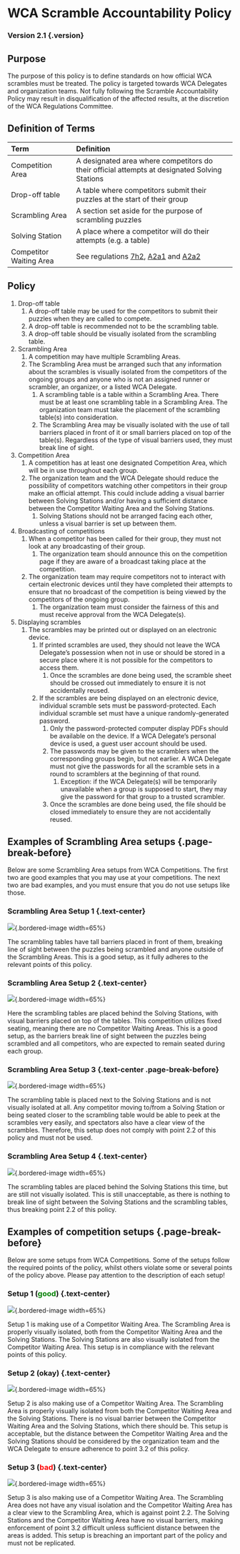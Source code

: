 # WCA Scramble Accountability Policy

### Version 2.1 {.version}

## Purpose

The purpose of this policy is to define standards on how official WCA scrambles must be treated. The policy is targeted towards WCA Delegates and organization teams. Not fully following the Scramble Accountability Policy may result in disqualification of the affected results, at the discretion of the WCA Regulations Committee.

## Definition of Terms

| Term | Definition |
| :-- | :------ |
| Competition Area | A designated area where competitors do their official attempts at designated Solving Stations |
| Drop-off table | A table where competitors submit their puzzles at the start of their group |
| Scrambling Area | A section set aside for the purpose of scrambling puzzles |
| Solving Station | A place where a competitor will do their attempts (e.g. a table) |
| Competitor Waiting Area | See regulations [7h2](wca{regulations/full/#7h2}), [A2a1](wca{regulations/full/#A2a1}) and [A2a2](wca{regulations/full/#A2a2}) |

## Policy

1. Drop-off table
    1. A drop-off table may be used for the competitors to submit their puzzles when they are called to compete.
    2. A drop-off table is recommended not to be the scrambling table.
    3. A drop-off table should be visually isolated from the scrambling table.
2. Scrambling Area
    1. A competition may have multiple Scrambling Areas.
    2. The Scrambling Area must be arranged such that any information about the scrambles is visually isolated from the competitors of the ongoing groups and anyone who is not an assigned runner or scrambler, an organizer, or a listed WCA Delegate.
        1. A scrambling table is a table within a Scrambling Area. There must be at least one scrambling table in a Scrambling Area. The organization team must take the placement of the scrambling table(s) into consideration.
        2. The Scrambling Area may be visually isolated with the use of tall barriers placed in front of it or small barriers placed on top of the table(s). Regardless of the type of visual barriers used, they must break line of sight.
3. Competition Area
    1. A competition has at least one designated Competition Area, which will be in use throughout each group.
    2. The organization team and the WCA Delegate should reduce the possibility of competitors watching other competitors in their group make an official attempt. This could include adding a visual barrier between Solving Stations and/or having a sufficient distance between the Competitor Waiting Area and the Solving Stations.
        1. Solving Stations should not be arranged facing each other, unless a visual barrier is set up between them.
4. Broadcasting of competitions
    1. When a competitor has been called for their group, they must not look at any broadcasting of their group.
        1. The organization team should announce this on the competition page if they are aware of a broadcast taking place at the competition.
    2. The organization team may require competitors not to interact with certain electronic devices until they have completed their attempts to ensure that no broadcast of the competition is being viewed by the competitors of the ongoing group.
        1. The organization team must consider the fairness of this and must receive approval from the WCA Delegate(s).
5. Displaying scrambles
    1. The scrambles may be printed out or displayed on an electronic device.
        1. If printed scrambles are used, they should not leave the WCA Delegate’s possession when not in use or should be stored in a secure place where it is not possible for the competitors to access them.
            1. Once the scrambles are done being used, the scramble sheet should be crossed out immediately to ensure it is not accidentally reused.
        2. If the scrambles are being displayed on an electronic device, individual scramble sets must be password-protected. Each individual scramble set must have a unique randomly-generated password.
            1. Only the password-protected computer display PDFs should be available on the device. If a WCA Delegate’s personal device is used, a guest user account should be used.
            2. The passwords may be given to the scramblers when the corresponding groups begin, but not earlier. A WCA Delegate must not give the passwords for all the scramble sets in a round to scramblers at the beginning of that round.
                1. Exception: if the WCA Delegate(s) will be temporarily unavailable when a group is supposed to start, they may give the password for that group to a trusted scrambler.
            3. Once the scrambles are done being used, the file should be closed immediately to ensure they are not accidentally reused.

## Examples of Scrambling Area setups {.page-break-before}

Below are some Scrambling Area setups from WCA Competitions. The first two are good examples that you may use at your competitions. The next two are bad examples, and you must ensure that you do not use setups like those.

### Scrambling Area Setup 1 {.text-center}

![](images/good-scrambling-area-2.jpg){.bordered-image width=65%}

The scrambling tables have tall barriers placed in front of them, breaking line of sight between the puzzles being scrambled and anyone outside of the Scrambling Areas. This is a good setup, as it fully adheres to the relevant points of this policy.

### Scrambling Area Setup 2 {.text-center}

![](images/good-scrambling-area-1.jpg){.bordered-image width=65%}

Here the scrambling tables are placed behind the Solving Stations, with visual barriers placed on top of the tables. This competition utilizes fixed seating, meaning there are no Competitor Waiting Areas. This is a good setup, as the barriers break line of sight between the puzzles being scrambled and all competitors, who are expected to remain seated during each group.

### Scrambling Area Setup 3 {.text-center .page-break-before}

![](images/bad-scrambling-area-1.jpg){.bordered-image width=65%}

The scrambling table is placed next to the Solving Stations and is not visually isolated at all. Any competitor moving to/from a Solving Station or being seated closer to the scrambling table would be able to peek at the scrambles very easily, and spectators also have a clear view of the scrambles. Therefore, this setup does not comply with point 2.2 of this policy and must not be used.

### Scrambling Area Setup 4 {.text-center}

![](images/bad-scrambling-area-2.jpg){.bordered-image width=65%}

The scrambling tables are placed behind the Solving Stations this time, but are still not visually isolated. This is still unacceptable, as there is nothing to break line of sight between the Solving Stations and the scrambling tables, thus breaking point 2.2 of this policy.

## Examples of competition setups {.page-break-before}

Below are some setups from WCA Competitions. Some of the setups follow the required points of the policy, whilst others violate some or several points of the policy above. Please pay attention to the description of each setup!

### Setup 1 (<span style="color: green">good</span>) {.text-center}

![](images/nordic-champs-2019.png){.bordered-image width=65%}

Setup 1 is making use of a Competitor Waiting Area. The Scrambling Area is properly visually isolated, both from the Competitor Waiting Area and the Solving Stations. The Solving Stations are also visually isolated from the Competitor Waiting Area. This setup is in compliance with the relevant points of this policy.

### Setup 2 (okay) {.text-center}

![](images/latvian-open-2019.png){.bordered-image width=65%}

Setup 2 is also making use of a Competitor Waiting Area. The Scrambling Area is properly visually isolated from both the Competitor Waiting Area and the Solving Stations. There is no visual barrier between the Competitor Waiting Area and the Solving Stations, which there should be. This setup is acceptable, but the distance between the Competitor Waiting Area and the Solving Stations should be considered by the organization team and the WCA Delegate to ensure adherence to point 3.2 of this policy.

### Setup 3 (<span style="color: red">bad</span>) {.text-center}

![](images/manchester-2018.png){.bordered-image width=65%}

Setup 3 is also making use of a Competitor Waiting Area. The Scrambling Area does not have any visual isolation and the Competitor Waiting Area has a clear view to the Scrambling Area, which is against point 2.2. The Solving Stations and the Competitor Waiting Area have no visual barriers, making enforcement of point 3.2 difficult unless sufficient distance between the areas is added. This setup is breaching an important part of the policy and must not be replicated.
